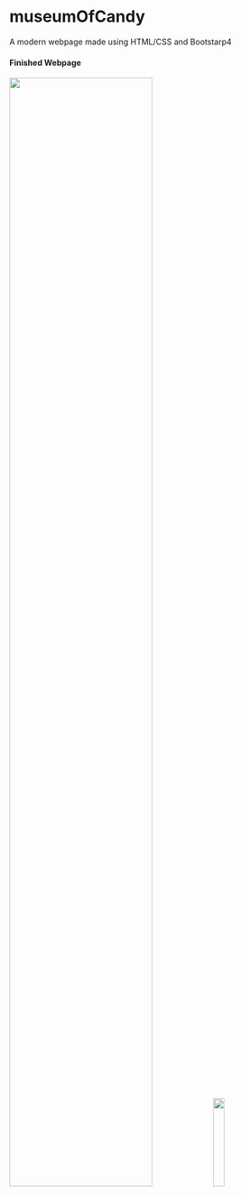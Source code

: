 # museumOfCandy
A modern webpage made using HTML/CSS and Bootstarp4

#### Finished Webpage
<img src="screencaps/fullPage.gif" width="70.9%"> <img src="screencaps/mobilePage.gif" width="20%">